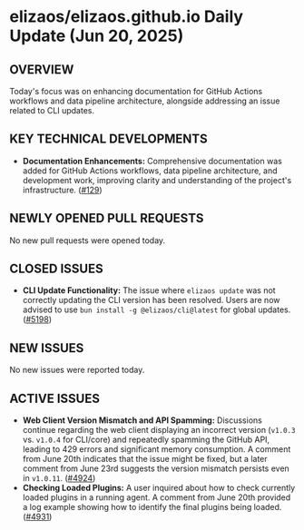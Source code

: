 # elizaos/elizaos.github.io Daily Update (Jun 20, 2025)
## OVERVIEW 
Today's focus was on enhancing documentation for GitHub Actions workflows and data pipeline architecture, alongside addressing an issue related to CLI updates.

## KEY TECHNICAL DEVELOPMENTS

*   **Documentation Enhancements:** Comprehensive documentation was added for GitHub Actions workflows, data pipeline architecture, and development work, improving clarity and understanding of the project's infrastructure. ([#129](https://github.com/elizaos/elizaos.github.io/pull/129))

## NEWLY OPENED PULL REQUESTS
No new pull requests were opened today.

## CLOSED ISSUES

*   **CLI Update Functionality:** The issue where `elizaos update` was not correctly updating the CLI version has been resolved. Users are now advised to use `bun install -g @elizaos/cli@latest` for global updates. ([#5198](https://github.com/elizaos/elizaos.github.io/issues/5198))

## NEW ISSUES
No new issues were reported today.

## ACTIVE ISSUES

*   **Web Client Version Mismatch and API Spamming:** Discussions continue regarding the web client displaying an incorrect version (`v1.0.3` vs. `v1.0.4` for CLI/core) and repeatedly spamming the GitHub API, leading to 429 errors and significant memory consumption. A comment from June 20th indicates that the issue might be fixed, but a later comment from June 23rd suggests the version mismatch persists even in `v1.0.11`. ([#4924](https://github.com/elizaos/elizaos.github.io/issues/4924))
*   **Checking Loaded Plugins:** A user inquired about how to check currently loaded plugins in a running agent. A comment from June 20th provided a log example showing how to identify the final plugins being loaded. ([#4931](https://github.com/elizaos/elizaos.github.io/issues/4931))
